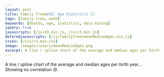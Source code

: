 ```yaml
---
layout: post
title: Family Tree&#58; Age Statistics II
tags: [family tree, math]
keywords: [deaths, age, statistics, data mining]
jquery: true
javascripts: [/js/d3.min.js, /js/c3.min.js]
deferedjavascripts: [/js/familyTree/meanMedianAges.min.js]
csses: [/css/c3.min.css]
image: /images/covers/meanMedianAges.png
excerpt: A line / spline chart of the average and median ages per birth year... Showing no correlation.
---
```


A line / spline chart of the average and median ages per birth year... Showing no correlation :cry:.

<div id="meanMedianChart" style="width: 100%; height: 300px;"></div>
